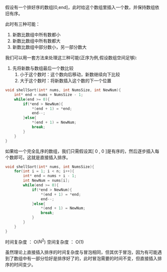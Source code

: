 假设有一个排好序的数组\[0,end\]，此时给这个数组里插入一个数，并保持数组依旧有序。

此时有三种可能：
1. 新数比数组中所有数都小
2. 新数比数组中所有数都大
3. 新数比数组中部分数小，另一部分数大

我们可以用一套方法来处理这三种可能(正序为例,假设数组空间足够):

1. 先将新数与数组最后一个数比较
	1. 小于这个数时：这个数向后移动，新数继续向下比较
	2. 大于这个数时：将新数插入这个数的下一个位置
```c
void shellSort(int* nums, int NumsSize, int NewNum){
	int* end = nums + NumsSize - 1;
	while(end >= 0){
		if(*end > NewNum){
			*(end + 1) = *end;
			end--;
		}else{
			*(end + 1) = NewNum;
			break;
		}
	}
}
```

如果给一个完全乱序的数组，我们只需假设其\[ 0 , 0 \]是有序的，然后逐步插入每个数即可。这就是直接插入排序。

```c
void shellSort(int* nums, int NumsSize){
	for(int i = 1; i < n; i++){
		int* end = nums + i - 1;
		int NewNum = nums[i];
		while(end >= 0){
			if(*end > NewNum){
				*(end + 1) = *end;
				end--;
			}else{
				*(end + 1) = NewNum;
				break;
			}
		}
	}
}
```

时间复杂度 ： O($N^2$)
空间复杂度 ： O(1)

虽然理论上直接插入排序的时间复杂度与冒泡相同，但其优于冒泡，因为有可能遇到了数组中有一部分恰好是排序好了的，此时冒泡需要的时间不变，但直接插入排序的时间变少。